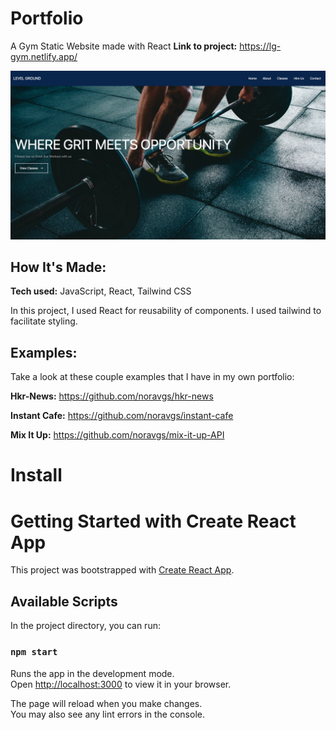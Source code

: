 # Portfolio
A Gym Static Website made with React
**Link to project:** https://lg-gym.netlify.app/

![image](https://github.com/noravgs/level-ground-react/blob/main/src/assets/images/gymcover.png?raw=true)

## How It's Made:

**Tech used:** JavaScript, React, Tailwind CSS

In this project, I used React for reusability of components. I used tailwind to facilitate styling. 


## Examples:
Take a look at these couple examples that I have in my own portfolio:

**Hkr-News:** https://github.com/noravgs/hkr-news

**Instant Cafe:** https://github.com/noravgs/instant-cafe

**Mix It Up:** https://github.com/noravgs/mix-it-up-API



# Install

# Getting Started with Create React App

This project was bootstrapped with [Create React App](https://github.com/facebook/create-react-app).

## Available Scripts

In the project directory, you can run:

### `npm start`

Runs the app in the development mode.\
Open [http://localhost:3000](http://localhost:3000) to view it in your browser.

The page will reload when you make changes.\
You may also see any lint errors in the console.

